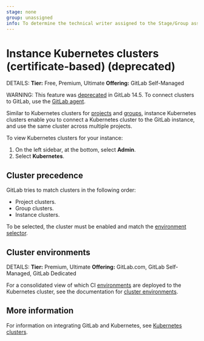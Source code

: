 ```yaml
---
stage: none
group: unassigned
info: To determine the technical writer assigned to the Stage/Group associated with this page, see https://handbook.gitlab.com/handbook/product/ux/technical-writing/#assignments
---
```


# Instance Kubernetes clusters (certificate-based) (deprecated)

DETAILS:
**Tier:** Free, Premium, Ultimate
**Offering:** GitLab Self-Managed

WARNING:
This feature was [deprecated](https://gitlab.com/groups/gitlab-org/configure/-/epics/8) in GitLab 14.5. To connect clusters to GitLab,
use the [GitLab agent](../../clusters/agent/index.md).

Similar to Kubernetes clusters for [projects](../../project/clusters/index.md)
and [groups](../../group/clusters/index.md), instance Kubernetes clusters enable
you to connect a Kubernetes cluster to the GitLab instance, and use the same cluster
across multiple projects.

To view Kubernetes clusters for your instance:

1. On the left sidebar, at the bottom, select **Admin**.
1. Select **Kubernetes**.

## Cluster precedence

GitLab tries to match clusters in the following order:

- Project clusters.
- Group clusters.
- Instance clusters.

To be selected, the cluster must be enabled and
match the [environment selector](../../../ci/environments/index.md#limit-the-environment-scope-of-a-cicd-variable).

## Cluster environments

DETAILS:
**Tier:** Premium, Ultimate
**Offering:** GitLab.com, GitLab Self-Managed, GitLab Dedicated

For a consolidated view of which CI [environments](../../../ci/environments/index.md)
are deployed to the Kubernetes cluster, see the documentation for
[cluster environments](../../clusters/environments.md).

## More information

For information on integrating GitLab and Kubernetes, see
[Kubernetes clusters](../../infrastructure/clusters/index.md).
